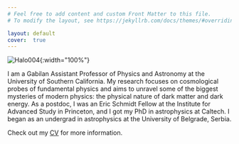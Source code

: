 ```yaml
---
# Feel free to add content and custom Front Matter to this file.
# To modify the layout, see https://jekyllrb.com/docs/themes/#overriding-theme-defaults

layout: default
cover:  true
---
```

![Halo004]({{eonadler.github.io}}/assets/img/Vera){:width="100%"}

I am a Gabilan Assistant Professor of Physics and Astronomy at the University of Southern California. My research focuses on cosmological probes of fundamental physics and aims to unravel some of the biggest mysteries of modern physics: the physical nature of dark matter and dark energy. As a postdoc, I was an Eric Schmidt Fellow at the Institute for Advanced Study in Princeton, and I got my PhD in astrophysics at Caltech. I began as an undergrad in astrophysics at the University of Belgrade, Serbia.
 

Check out my [CV](./CV.pdf) for more information.
